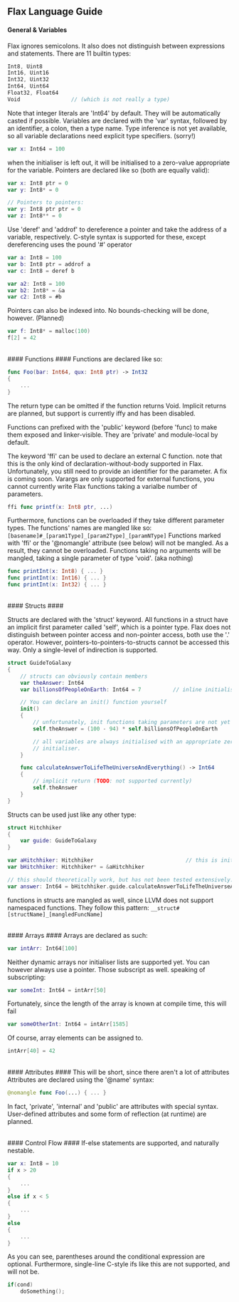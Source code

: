 ## Flax Language Guide ##

#### General & Variables ####

Flax ignores semicolons.
It also does not distinguish between expressions and statements.
There are 11 builtin types:

```swift
Int8, Uint8
Int16, Uint16
Int32, Uint32
Int64, Uint64
Float32, Float64
Void                // (which is not really a type)
```

Note that integer literals are 'Int64' by default. They will be automatically casted if possible.
Variables are declared with the 'var' syntax, followed by an identifier, a colon, then a type name.
Type inference is not yet available, so all variable declarations need explicit type specifiers. (sorry!)

```swift
var x: Int64 = 100
```

when the initialiser is left out, it will be initialised to a zero-value appropriate for the variable.
Pointers are declared like so (both are equally valid):

```swift
var x: Int8 ptr = 0
var y: Int8* = 0

// Pointers to pointers:
var y: Int8 ptr ptr = 0
var z: Int8** = 0
```

Use 'deref' and 'addrof' to dereference a pointer and take the address of a variable, respectively.
C-style syntax is supported for these, except dereferencing uses the pound '#' operator

```swift
var a: Int8 = 100
var b: Int8 ptr = addrof a
var c: Int8 = deref b

var a2: Int8 = 100
var b2: Int8* = &a
var c2: Int8 = #b

```

Pointers can also be indexed into. No bounds-checking will be done, however. (Planned)

```swift
var f: Int8* = malloc(100)
f[2] = 42
```

<br/>
#### Functions ####
Functions are declared like so:

```swift
func Foo(bar: Int64, qux: Int8 ptr) -> Int32
{
	...
}
```

The return type can be omitted if the function returns Void.
Implicit returns are planned, but support is currently iffy and has been disabled.

Functions can prefixed with the 'public' keyword (before 'func) to make them exposed and linker-visible. They are 'private' and module-local by default.


The keyword 'ffi' can be used to declare an external C function.
note that this is the only kind of declaration-without-body supported in Flax.
Unfortunately, you still need to provide an identifier for the parameter. A fix is coming soon.
Varargs are only supported for external functions, you cannot currently write Flax functions taking a varialbe
number of parameters.

```swift
ffi func printf(x: Int8 ptr, ...)
```

Furthermore, functions can be overloaded if they take different parameter types.
The functions' names are mangled like so:
`[basename]#_[param1Type]_[param2Type]_[paramNType]`
Functions marked with 'ffi' or the '@nomangle' attribute (see below) will not be mangled.
As a result, they cannot be overloaded.
Functions taking no arguments will be mangled, taking a single parameter of type 'void'. (aka nothing)

```swift
func printInt(x: Int8) { ... }
func printInt(x: Int16) { ... }
func printInt(x: Int32) { ... }
```


<br/>
#### Structs ####

Structs are declared with the 'struct' keyword.
All functions in a struct have an implicit first parameter called 'self', which is a pointer type.
Flax does not distinguish between pointer access and non-pointer access, both use the '.' operator.
However, pointers-to-pointers-to-structs cannot be accessed this way. Only a single-level of indirection is supported.

```swift
struct GuideToGalaxy
{
	// structs can obviously contain members
	var theAnswer: Int64
	var billionsOfPeopleOnEarth: Int64 = 7			// inline initialisers are allowed.

	// You can declare an init() function yourself
	init()
	{
		// unfortunately, init functions taking parameters are not yet supported.
		self.theAnswer = (100 - 94) * self.billionsOfPeopleOnEarth

		// all variables are always initialised with an appropriate zero-value, regardless of the presence of a user-defined
		// initialiser.
	}

	func calculateAnswerToLifeTheUniverseAndEverything() -> Int64
	{
		// implicit return (TODO: not supported currently)
		self.theAnswer
	}
}
```

Structs can be used just like any other type:

```swift
struct Hitchhiker
{
	var guide: GuideToGalaxy
}

var aHitchhiker: Hitchhiker								// this is initialised with a default initialiser.
var bHitchhiker: Hitchhiker* = &aHitchhiker

// this should theoretically work, but has not been tested extensively. (struct members in structs)
var answer: Int64 = bHitchhiker.guide.calculateAnswerToLifeTheUniverseAndEverything()

```
functions in structs are mangled as well, since LLVM does not support namespaced functions.
They follow this pattern:
`__struct#[structName]_[mangledFuncName]`



<br/>
#### Arrays ####
Arrays are declared as such:

```swift
var intArr: Int64[100]
```

Neither dynamic arrays nor initialiser lists are supported yet.
You can however always use a pointer. Those subscript as well.
speaking of subscripting:

```swift
var someInt: Int64 = intArr[50]
```

Fortunately, since the length of the array is known at compile time, this will fail

```swift
var someOtherInt: Int64 = intArr[1585]
```

Of course, array elements can be assigned to.

```swift
intArr[40] = 42
```



<br/>
#### Attributes ####
This will be short, since there aren't a lot of attributes
Attributes are declared using the '@name' syntax:

```swift
@nomangle func Foo(...) { ... }
```
In fact, 'private', 'internal' and 'public' are attributes with special syntax.
User-defined attributes and some form of reflection (at runtime) are planned.

<br />
#### Control Flow ####
If-else statements are supported, and naturally nestable.

```swift
var x: Int8 = 10
if x > 20
{
	...
}
else if x < 5
{
	...
}
else
{
	...
}
```


As you can see, parentheses around the conditional expression
are optional.
Furthermore, single-line C-style ifs like this
are not supported, and will not be.

```c
if(cond)
	doSomething();

```


